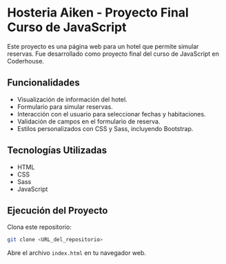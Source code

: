# Hosteria Aiken - Proyecto Final Curso de JavaScript

Este proyecto es una página web para un hotel que permite simular reservas. Fue desarrollado como proyecto final del curso de JavaScript en Coderhouse.

## Funcionalidades

- Visualización de información del hotel.
- Formulario para simular reservas.
- Interacción con el usuario para seleccionar fechas y habitaciones.
- Validación de campos en el formulario de reserva.
- Estilos personalizados con CSS y Sass, incluyendo Bootstrap.

## Tecnologías Utilizadas

- HTML
- CSS
- Sass
- JavaScript

## Ejecución del Proyecto

Clona este repositorio:

```bash
git clone <URL_del_repositorio>
```

Abre el archivo `index.html` en tu navegador web.
